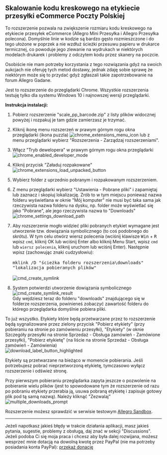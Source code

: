 ## Skalowanie kodu kreskowego na etykiecie przesyłki eCommerce Poczty Polskiej
To rozszerzenie pozwala na zwiększenie rozmiaru kodu kreskowego na etykiecie przesyłek eCommerce (Allegro Mini Przesyłka i Allegro Przesyłka polecona). Domyślnie linie w kodzie są bardzo gęsto rozmieszczone i do tego ułożone w poprzek a nie wzdłuż ścieżki przesuwu papieru w drukarce termicznej, co powoduje jego zlewanie na wydrukach w niektórych modelach drukarek i problemy z odczytem kodu przez skanery na poczcie.

Osobiście nie mam potrzeby korzystania z tego rozwiązania gdyż na swoich aukcjach nie oferuję tych metod dostawy, jednak zdaję sobie sprawę że niektórym może się to przydać gdyż zgłaszali takie zapotrzebowanie na forum Allegro Gadane. 

Jest to rozszerzenie do przeglądarki Chrome. Wszystkie rozszerzenia testuję tylko dla systemu Windows 10 i najnowszej wersji przeglądarki.

**Instrukcja instalacji:**
1. Pobierz rozszerzenie "scale_pp_barcode.zip" z listy plików widocznej powyżej i rozpakuj je tam gdzie zamierzasz je trzymać.
2. Kliknij ikonę menu rozszerzeń w prawym górnym rogu okna przeglądarki (ikona puzzla)
![chrome_extensions_menu_icon](https://github.com/tomsyty/Scale-PP-barcode/assets/41838854/82a60cb8-8cce-4c7c-9cbb-4c3f9f485dad)
lub z menu przeglądarki wybierz "Rozszerzenia - Zarządzaj rozszerzeniami".
3. Włącz "Tryb dewelopera" w prawym górnym rogu okna przeglądarki
![chrome_enabled_developer_mode](https://github.com/tomsyty/Scale-PP-barcode/assets/41838854/0d2ab302-ea06-478f-9e40-1980a9603591)

4. Kliknij przycisk "Załaduj rozpakowane"<br/>
![chrome_extensions_load_unpacked_button](https://github.com/tomsyty/Scale-PP-barcode/assets/41838854/a304d5ee-0d54-46ca-8acf-ed4b2ec3cf43)

5. Wybierz folder z uprzednio pobranym i rozpakowanym rozszerzeniem.
6. Z menu przeglądarki wybierz "Ustawienia - Pobrane pliki" i zapamiętaj lub zaznacz i skopiuj lokalizację. Zrób to w tym miejscu ponieważ nazwa folderu wyświetlana w oknie "Mój komputer" nie musi być taka sama jak rzeczywista nazwa folderu na dysku, np. folder może wyświetlać się jako "Pobrane", ale jego rzeczywista nazwa to "Downloads"<br/>
![chrome_settings_download_path](https://github.com/tomsyty/Scale-PP-barcode/assets/41838854/40806f1b-4660-44d1-b5fa-31f6f47da837)

7. Aby rozszerzenie mogło widzieć pliki pobranych etykiet wymagane jest utworzenie tzw. dowiązania symbolicznego (to coś podobnego do skrótu). W tym celu otwórz wiersz polecenia (wciśnij klawisze <kbd>Win</kbd> + <kbd>R</kbd> wpisz <code>cmd</code>, kliknij OK lub wciśnij Enter albo kliknij Menu Start, wpisz <code>cmd</code> lub <code>wiersz polecenia</code>, kliknij uruchom lub wciśnij Enter). Następnie wpisz (zachowując znaki cudzysłowiu):<br/><br/>
<samp>mklink /D "ścieżka folderu rozszerzenia\downloads" "lokalizacja pobieranych plików"</samp><br/><br/>
![cmd_create_symlink](https://github.com/tomsyty/Scale-PP-barcode/assets/41838854/0838dc23-a001-4b89-acac-81f0553ccbbe)<br/>

8. System potwierdzi utworzenie dowiązania symbolicznego<br/>
![cmd_create_symlink_result](https://github.com/tomsyty/Scale-PP-barcode/assets/41838854/48525d6b-87ca-4295-808d-d2724f154c40)<br/>
Gdy wejdziesz teraz do folderu "downloads" znajdującego się w folderze rozszerzenia, powinieneś zobaczyć zawartość folderu do którego przeglądarka domyślnie pobiera pliki.

To już wszystko. Etykiety które będą przetwarzane przez to rozszerzenie będą sygnalizowane przez zielony przycisk "Pobierz etykiety" (przy pobieraniu na stronie po zamówieniu przesyłki), "Etykiety" (w oknie Szczegóły przesyłki na stronie Sprzedaż - Obsługa zamówień - Zamówione przesyłki), "Pobierz etykietę" (na liście na stronie Sprzedaż - Obsługa zamówień - Zamówienia)<br/>
![download_label_button_highlighted](https://github.com/tomsyty/Scale-PP-barcode/assets/41838854/8d0b206b-df5b-4e4e-a904-c17c4b12301f)

Etykiety są przetwarzane na bieżąco w momencie pobierania. Jeśli potrzebujesz pobrać nieprzetworzoną etykietę, tymczasowo wyłącz rozszerzenie i odśwież stronę.

Przy pierwszym pobieraniu przeglądarka zapyta jeszcze o pozwolenie na pobieranie wielu plików (jest to spowodowane tym że rozszerzenie od razu po pobraniu etykiety przerabia ją, usuwa pobraną etykietę i zapisuje gotowy plik pod tą samą nazwą). Należy kliknąć "Zezwalaj"<br/>
![multiple_downloads_prompt](https://github.com/tomsyty/Scale-PP-barcode/assets/41838854/ec8fbc25-531b-49ca-a1da-482472160e67)<br/>

Rozszerzenie możesz sprawdzić w serwisie testowym [Allegro Sandbox](https://developer.allegro.pl/tutorials/informacje-podstawowe-b21569boAI1#srodowisko-testowe).
***
Jeżeli napotkasz jakieś błędy w trakcie działania aplikacji, masz jakieś pytania, sugestie, problemy z obsługą, daj znać w sekcji "Discussions".
Jeżeli podoba Ci się moja praca i chcesz aby była dalej rozwijana, możesz wesprzeć mnie dotacją na dowolną kwotę przez PayPal (nie ma potrzeby posiadania konta PayPal): [przekaż donację](https://www.paypal.com/donate/?hosted_button_id=GVU3UC2ZY85SN&locale.x=pl_PL)
